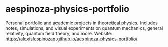 # aespinoza-physics-portfolio
Personal portfolio and academic projects in theoretical physics. Includes notes, simulations, and visual experiments on quantum mechanics, general relativity, quantum field theory, and more.
Website: https://alexisfespinozaq.github.io/aespinoza-physics-portfolio/
